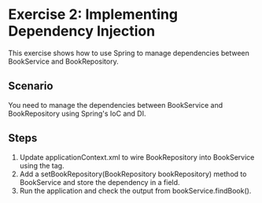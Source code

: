# Exercise 2: Implementing Dependency Injection

This exercise shows how to use Spring to manage dependencies between BookService and BookRepository.

## Scenario
You need to manage the dependencies between BookService and BookRepository using Spring's IoC and DI.

## Steps
1. Update applicationContext.xml to wire BookRepository into BookService using the <property> tag.
2. Add a setBookRepository(BookRepository bookRepository) method to BookService and store the dependency in a field.
3. Run the application and check the output from bookService.findBook(). 